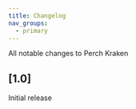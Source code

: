 ```yaml
---
title: Changelog
nav_groups:
  - primary
---
```


All notable changes to Perch Kraken

## [1.0]

Initial release